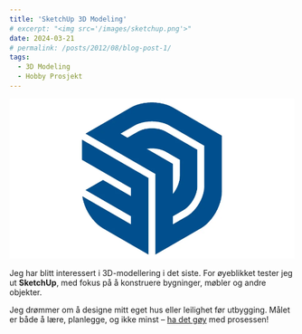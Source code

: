 ```yaml
---
title: 'SketchUp 3D Modeling'
# excerpt: "<img src='/images/sketchup.png'>"
date: 2024-03-21
# permalink: /posts/2012/08/blog-post-1/
tags:
  - 3D Modeling
  - Hobby Prosjekt
---
```


![SketchUp](images/sketchup.png)

Jeg har blitt interessert i 3D-modellering i det siste. For øyeblikket tester jeg ut **SketchUp**, med fokus på å konstruere bygninger, møbler og andre objekter.

Jeg drømmer om å designe mitt eget hus eller leilighet før utbygging. Målet er både å lære, planlegge, og ikke minst – <ins>ha det gøy</ins> med prosessen!